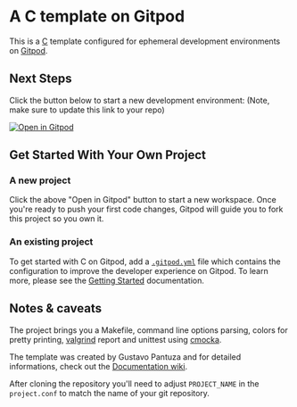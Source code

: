 # A C template on Gitpod

This is a [C](https://en.wikipedia.org/wiki/The_C_Programming_Language) template configured for ephemeral development environments on [Gitpod](https://www.gitpod.io/).

## Next Steps

Click the button below to start a new development environment: (Note, make sure to update this link to your repo)

[![Open in Gitpod](https://gitpod.io/button/open-in-gitpod.svg)](https://gitpod.io/#https://github.com/gitpod-io/template-c)

## Get Started With Your Own Project

### A new project

Click the above "Open in Gitpod" button to start a new workspace. Once you're ready to push your first code changes, Gitpod will guide you to fork this project so you own it.

### An existing project

To get started with C on Gitpod, add a [`.gitpod.yml`](./.gitpod.yml) file which contains the configuration to improve the developer experience on Gitpod. To learn more, please see the [Getting Started](https://www.gitpod.io/docs/getting-started) documentation.

## Notes & caveats

The project brings you a Makefile, command line options parsing, colors for pretty printing, [valgrind](http://valgrind.org/) report and unittest using [cmocka](https://cmocka.org/). 

The template was created by Gustavo Pantuza and for detailed informations, check out the [Documentation wiki](https://github.com/pantuza/c-project-template/wiki).
 
After cloning the repository you'll need to adjust `PROJECT_NAME` in the `project.conf` to match the name of your git repository.
